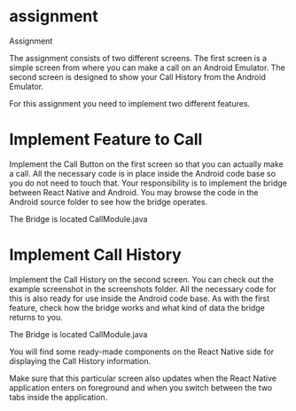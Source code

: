 # assignment
Assignment

The assignment consists of two different screens.
The first screen is a simple screen from where you can make a call on an Android Emulator.
The second screen is designed to show your Call History from the Android Emulator.

For this assignment you need to implement two different features.

# Implement Feature to Call

Implement the Call Button on the first screen so that you can actually make a call. All the necessary code is in place inside the Android code base so you do not need to touch that. Your responsibility is to implement the bridge between React Native and Android. You may browse the code in the Android source folder to see how the bridge operates.

The Bridge is located CallModule.java

# Implement Call History

Implement the Call History on the second screen. You can check out the example screenshot in the screenshots folder. All the necessary code for this is also ready for use inside the Android code base. As with the first feature, check how the bridge works and what kind of data the bridge returns to you.

The Bridge is located CallModule.java

You will find some ready-made components on the React Native side for displaying the Call History information.

Make sure that this particular screen also updates when the React Native application enters on foreground and when you switch between the two tabs inside the application.
